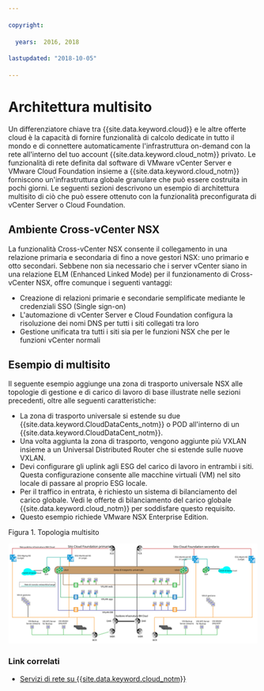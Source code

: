 ```yaml
---

copyright:

  years:  2016, 2018

lastupdated: "2018-10-05"

---
```


# Architettura multisito

Un differenziatore chiave tra {{site.data.keyword.cloud}} e le altre offerte cloud è la capacità di fornire funzionalità di calcolo dedicate in tutto il mondo e di connettere automaticamente l'infrastruttura on-demand con la rete all'interno del tuo account {{site.data.keyword.cloud_notm}} privato. Le funzionalità di rete definita dal software di VMware vCenter Server e VMware Cloud Foundation insieme a {{site.data.keyword.cloud_notm}} forniscono un'infrastruttura globale granulare che può essere costruita in pochi giorni. Le seguenti sezioni descrivono un esempio di architettura multisito di ciò che può essere ottenuto con la funzionalità preconfigurata di vCenter Server o Cloud Foundation.

## Ambiente Cross-vCenter NSX

La funzionalità Cross-vCenter NSX consente il collegamento in una relazione primaria e secondaria di fino a nove gestori NSX: uno primario e otto secondari. Sebbene non sia necessario che i server vCenter siano in una relazione ELM (Enhanced Linked Mode) per il funzionamento di Cross-vCenter NSX, offre comunque i seguenti vantaggi:

* Creazione di relazioni primarie e secondarie semplificate mediante le credenziali SSO (Single sign-on)
* L'automazione di vCenter Server e Cloud Foundation configura la risoluzione dei nomi DNS per tutti i siti collegati tra loro
* Gestione unificata tra tutti i siti sia per le funzioni NSX che per le funzioni vCenter normali

## Esempio di multisito

Il seguente esempio aggiunge una zona di trasporto universale NSX alle topologie di gestione e di carico di lavoro di base illustrate nelle sezioni precedenti, oltre alle seguenti caratteristiche:

* La zona di trasporto universale si estende su due {{site.data.keyword.CloudDataCents_notm}} o POD all'interno di un {{site.data.keyword.CloudDataCent_notm}}.
* Una volta aggiunta la zona di trasporto, vengono aggiunte più VXLAN insieme a un Universal Distributed Router che si estende sulle nuove VXLAN.
* Devi configurare gli uplink agli ESG del carico di lavoro in entrambi i siti. Questa configurazione consente alle macchine virtuali (VM) nel sito locale di passare al proprio ESG locale.
* Per il traffico in entrata, è richiesto un sistema di bilanciamento del carico globale. Vedi le offerte di bilanciamento del carico globale {{site.data.keyword.cloud_notm}} per soddisfare questo requisito.
* Questo esempio richiede VMware NSX Enterprise Edition.

Figura 1. Topologia multisito

![Topologia multisito](multisite_topology.svg "Topologia multisito")

### Link correlati

* [Servizi di rete su {{site.data.keyword.cloud_notm}}](networking_services.html)
